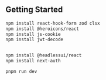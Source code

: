 
## Getting Started

```bash
npm install react-hook-form zod clsx
npm install @heroicons/react
npm install js-cookie
npm install jwt-decode


npm install @headlessui/react
npm install next-auth 
```

```bash
pnpm run dev
```